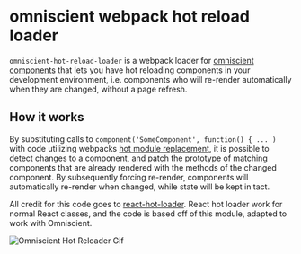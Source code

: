 # omniscient webpack hot reload loader

`omniscient-hot-reload-loader` is a webpack loader for [omniscient components](https://github.com/omniscientjs/omniscient) that lets you have hot reloading components in your development environment, i.e. components who will re-render automatically when they are changed, without a page refresh.

## How it works
By substituting calls to `component('SomeComponent', function() { ... )` with code utilizing webpacks [hot module replacement](https://github.com/webpack/docs/wiki/hot-module-replacement-with-webpack), it is possible to detect changes to a component, and patch the prototype of matching components that are already rendered with the methods of the changed component. By subsequently forcing re-render, components will automatically re-render when changed, while state will be kept in tact.

All credit for this code goes to [react-hot-loader](https://github.com/gaearon/react-hot-loader). React hot loader work for normal React classes, and the code is based off of this module, adapted to work with Omniscient.

![Omniscient Hot Reloader Gif](https://github.com/omniscientjs/omniscient-hot-reload-loader/blob/master/omniscient-hot-relad-loader.gif)
